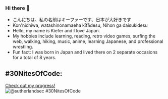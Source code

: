 ### Hi there 👋

- こんにちは、私の名前はキーファーです、日本が大好きです
- Kon'nichiwa, watashinonamaeha kīfādesu, Nihon ga daisukidesu
- Hello, my name is Kiefer and I love Japan.
- My hobbies include learning, reading, retro video games, surfing the web, walking, hiking, music, anime, learning Japanese, and professional wrestling.
- Fun fact: I was born in Japan and lived there on 2 separate occasions for a total of 8 years.

## #30NitesOfCode:
  [Check out my progress!](https://www.codedex.io/@sutherlandsec/30-nites-of-code)  
  ![@sutherlandsec #30NitesOfCode](https://www.codedex.io/api/petStatus?user=sutherlandsec)
